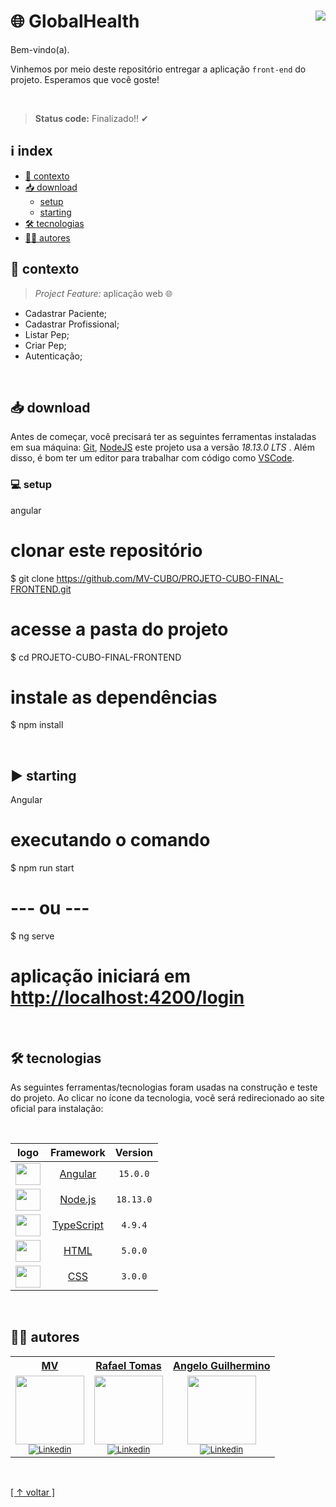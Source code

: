 # 🌐 GlobalHealth [<img align="right" src="https://img.shields.io/badge/release-v0.0.1-green">]()

Bem-vindo(a).

Vinhemos por meio deste repositório entregar a aplicação `front-end` do projeto. Esperamos que você goste!

<br>

> <b>Status code:</b> Finalizado!! ✔

## ℹ index

-   [🧠 contexto](#-contexto)
-   [📥 download](#-download)
    -   [setup](#-setup)
    -   [starting](#-starting)
-   [🛠 tecnologias](#-tecnologias)
-   [✍🏼 autores](#-autores)

## 🧠 contexto

> *Project Feature:*  aplicação web 🌐 

-  Cadastrar Paciente;
-  Cadastrar Profissional;
-  Listar Pep;
-  Criar Pep;
-  Autenticação;


<br>

## 📥 download

Antes de começar, você precisará ter as seguintes ferramentas instaladas em sua máquina:
[Git](https://git-scm.com), [NodeJS](https://nodejs.org/en/) este projeto usa a versão *18.13.0 LTS* . Além disso, é bom ter um editor para trabalhar com código como [VSCode](https://code.visualstudio.com/).

### 💻 setup

angular
# clonar este repositório
$ git clone https://github.com/MV-CUBO/PROJETO-CUBO-FINAL-FRONTEND.git

# acesse a pasta do projeto
$ cd PROJETO-CUBO-FINAL-FRONTEND

# instale as dependências
$ npm install


<br>

## ▶ starting

Angular
# executando o comando
$ npm run start

# --- ou ---

$ ng serve

# aplicação iniciará em <http://localhost:4200/login>


<br>

## 🛠 tecnologias

As seguintes ferramentas/tecnologias foram usadas na construção e teste do projeto. Ao clicar no ícone da tecnologia, você será redirecionado ao site oficial para instalação:

<br>

|                                   logo                                     |                      Framework                     |  Version  |
| :------------------------------------------------------------------------: | :-------------------------------------------------:| :-------: |
| <img height="35" width="40" src="https://skillicons.dev/icons?i=angular">  | [Angular](https://angular.io)                      |  `15.0.0` |
| <img height="35" width="40" src="https://skillicons.dev/icons?i=nodejs">   | [Node.js](https://nodejs.org/en/)                  |  `18.13.0`|
| <img height="35" width="40" src="https://skillicons.dev/icons?i=ts">       | [TypeScript](https://start.spring.io/)             |  `4.9.4`  |
| <img height="35" width="40" src="https://skillicons.dev/icons?i=html">     | [HTML]()                                           |  `5.0.0`  |
| <img height="35" width="40" src="https://skillicons.dev/icons?i=css">      | [CSS]()                                            |  `3.0.0`  |

<br>
                 
## ✍🏼 autores

 <table>
  <tr>
   <tr align=center>
        <th><a href="https://mv.com.br"><strong> MV </strong><a></th>
	<th><a href="https://github.com/RafaelTomas"><strong> Rafael Tomas </strong><a></th>
         <th><a href="https://github.com/0Guilhermino"><strong> Angelo Guilhermino </strong><a></th>
  </tr>
    <td align="center">
      <a href="https://mv.com.br">
        <img src="https://media.licdn.com/dms/image/D4E0BAQHLSJs2N17hhw/company-logo_200_200/0/1656709238159?e=1683158400&v=beta&t=-aVtLMbHwUW2bKzQy00hFHOrq_e_Uwhf5Tsmrgbh8Eg" width="110"/></a><br>
        <sub>
            <a href="https://www.linkedin.com/company/mv-saude-digital/" target="_blank" rel="noreferrer" rel="noopener">
              <img src="https://img.shields.io/badge/LinkedIn-0077B5?style=for-the-badge&logo=linkedin&logoColor=white" alt="Linkedin"/>
            </a></br>
          </div>
        </sub>
    </td>
        <td align="center">
      <a href="https://github.com/RafaelTomas">
        <img src="https://avatars.githubusercontent.com/u/73807228?v=4" width="110"/></a><br>
        <sub>
            <a href="https://www.linkedin.com/in/rafaeltomass/" target="_blank" rel="noreferrer" rel="noopener">
              <img src="https://img.shields.io/badge/LinkedIn-0077B5?style=for-the-badge&logo=linkedin&logoColor=white" alt="Linkedin"/>
            </a></br>
          </div>
        </sub>
    </td>
     <td align="center">
      <a href="https://github.com/RafaelTomas">
        <img src="https://avatars.githubusercontent.com/u/50936600?s=400&u=7467a64e09c5429efda547d701a4b0aace169f0a&v=4" width="110"/></a><br>
        <sub>
            <a href="https://www.linkedin.com/in/angelo-guilhermino-736291109/" target="_blank" rel="noreferrer"                rel="noopener">
              <img src="https://img.shields.io/badge/LinkedIn-0077B5?style=for-the-badge&logo=linkedin&logoColor=white" alt="Linkedin"/> 
            </a></br>
          </div>
        </sub>
    </td>
  </tr>
 </table>

<br> 
	
[[ ↑ voltar ]](#-globalhealth-)
